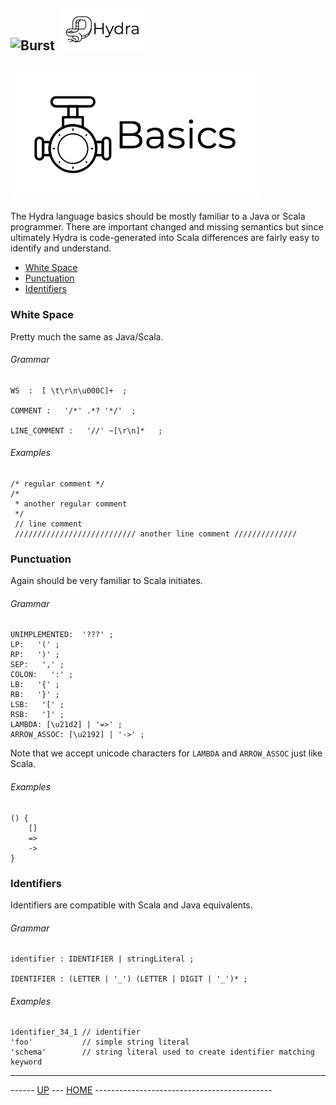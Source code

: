 ![Burst](../doc/burst_small.png "") ![](../../doc/hydra_small.png "")
--
![](basics.png "")
--
The Hydra language basics should be mostly familiar to a Java or Scala programmer.
There are important changed and missing semantics but since ultimately
Hydra is code-generated into Scala differences are fairly easy to identify and understand.

* [White Space](#white-space)
* [Punctuation](#punctuation)
* [Identifiers](#identifiers)

###   White Space
Pretty much the same as Java/Scala.
###### Grammar
    WS  :  [ \t\r\n\u000C]+  ;
    
    COMMENT :   '/*' .*? '*/'  ;
    
    LINE_COMMENT :   '//' ~[\r\n]*   ;

###### Examples
    /* regular comment */
    /*
     * another regular comment
     */
     // line comment
     /////////////////////////// another line comment //////////////

### Punctuation
Again should be very familiar to Scala initiates.
###### Grammar
    UNIMPLEMENTED:  '???' ;
    LP:   '(' ;
    RP:   ')' ;
    SEP:   ',' ;
    COLON:   ':' ;
    LB:   '{' ;
    RB:   '}' ;
    LSB:   '[' ;
    RSB:   ']' ;
    LAMBDA: [\u21d2] | '=>' ;
    ARROW_ASSOC: [\u2192] | '->' ;
Note that we accept unicode characters for `LAMBDA` and `ARROW_ASSOC` just like Scala.


###### Examples
    () {
        []
        =>
        ->
    }

### Identifiers
Identifiers are compatible with Scala and Java equivalents.

###### Grammar
    identifier : IDENTIFIER | stringLiteral ;
    
    IDENTIFIER : (LETTER | '_') (LETTER | DIGIT | '_')* ;

###### Examples
    identifier_34_1 // identifier 
    'foo'           // simple string literal
    'schema'        // string literal used to create identifier matching keyword

---
------ [UP](../readme.md) ---  [HOME](../../readme.md) --------------------------------------------
